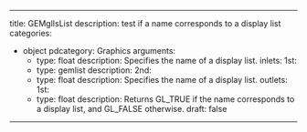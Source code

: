 
---
title: GEMglIsList
description: test if a name corresponds to a display list
categories:
  - object
pdcategory: Graphics
arguments:
    - type: float
      description: Specifies the name of a display list.
inlets:
  1st:
    - type: gemlist
      description:
  2nd:
    - type: float
      description: Specifies the name of a display list.
outlets:
  1st:
    - type: float
      description: Returns GL_TRUE if the name corresponds to a display list, and GL_FALSE otherwise.
draft: false
---

